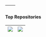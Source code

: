 | <img align="center" src="https://github-readme-stats.vercel.app/api?username=dixse-pt&show_icons=true&include_all_commits=true&theme=shadow_green&hide_border=true"  alt="" /> | <img align="center" src="https://github-readme-stats.vercel.app/api/top-langs/?username=dixse-pt&layout=compact&theme=shadow_green&hide_border=true" alt="" /> |
| ------------- | ------------- |

#### Top Repositories

| <img align="center" src="https://github-readme-stats.vercel.app/api/pin/?username=dixse-pt&repo=Jenkins-datascientest&theme=shadow_green&hide_border=true" /> | <img align="center" src="https://github-readme-stats.vercel.app/api/pin/?username=dixse-pt&repo=Jenkins-datascientest&theme=shadow_green&hide_border=true" /> |
| ------------- | ------------- |
